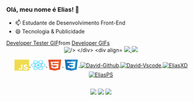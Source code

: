 ### Olá, meu nome é Elias! 👋


- 📫 Estudante de Desenvolvimento Front-End
- 😄 Tecnologia & Publicidade

<div align="center">
</div>

<div class="tenor-gif-embed" data-postid="23489560" data-share-method="host" data-aspect-ratio="1.78771" data-width="100%"><a href="https://tenor.com/view/developer-tester-relationship-gif-23489560">Developer Tester GIF</a>from <a href="https://tenor.com/search/developer-gifs">Developer GIFs</a></div> <script type="text/javascript" async src="https://tenor.com/embed.js"></script>

<div align="center"> <img src="https://user-images.githubusercontent.com/91541899/173412552-05fecc11-e8b1-46b4-8fde-ebe2ca483470.gif" alt="/> </div>
  
  
<div align="center">
  <a href="https://github.com/EliasColturato">
  <img height="180em" src="https://github-readme-stats.vercel.app/api?username=EliasColturato&show_icons=true&theme=cobalt&include_all_commits=true&count_private=true"/>
  <img height="180em" src="https://github-readme-stats.vercel.app/api/top-langs/?username=EliasColturato&layout=compact&langs_count=7&theme=cobalt"/>
 
    
 <div style="display: inline_block"><br>
  <img align="center" alt="" height="30" width="40" src="https://raw.githubusercontent.com/devicons/devicon/master/icons/javascript/javascript-plain.svg">
  <img align="center" alt="" height="30" width="40" src="https://raw.githubusercontent.com/devicons/devicon/master/icons/react/react-original.svg">
  <img align="center" alt="" height="30" width="40" src="https://raw.githubusercontent.com/devicons/devicon/master/icons/html5/html5-original.svg">
  <img align="center" alt="" height="30" width="40" src="https://raw.githubusercontent.com/devicons/devicon/master/icons/css3/css3-original.svg">
  <img align="center" alt="David-Github" height="30" width="40" src="https://cdn.jsdelivr.net/gh/devicons/devicon/icons/github/github-original.svg" />
  <img align="center" alt="David-Vscode" height="30" width="40" src="https://cdn.jsdelivr.net/gh/devicons/devicon/icons/vscode/vscode-original.svg" />
  <img align="center" alt="EliasXD" height="30" width="40" src="https://cdn.jsdelivr.net/gh/devicons/devicon/icons/xd/xd-plain.svg" />
  <img align="center" alt="EliasPS" height="30" width="40" src="https://cdn.jsdelivr.net/gh/devicons/devicon/icons/photoshop/photoshop-plain.svg" />
</div>

  ##
  
<div> 
  <a href="https://instagram.com/elias_colturato" target="_blank"><img src="https://img.shields.io/badge/-Instagram-%23E4405F?style=for-the-badge&logo=instagram&logoColor=white" target="_blank"></a>
  <a href = "mailto:elias_junior_sc@hotmail.com"><img src="https://img.shields.io/badge/-Gmail-%23333?style=for-the-badge&logo=gmail&logoColor=white" target="_blank"></a>
  <a href="https://www.linkedin.com/in/elias-colturato-482274195" target="_blank"><img src="https://img.shields.io/badge/-LinkedIn-%230077B5?style=for-the-badge&logo=linkedin&logoColor=white" target="_blank"></a> 
  
</div>
